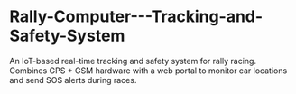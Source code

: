 # Rally-Computer---Tracking-and-Safety-System
An IoT-based real-time tracking and safety system for rally racing. Combines GPS + GSM hardware with a web portal to monitor car locations and send SOS alerts during races.
